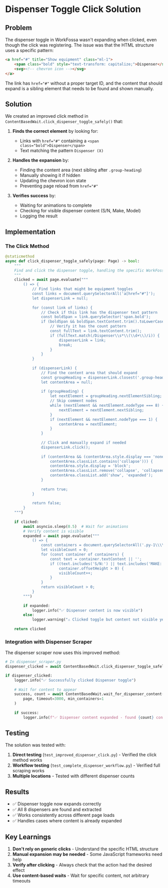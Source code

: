# Dispenser Toggle Click Solution

## Problem

The dispenser toggle in WorkFossa wasn't expanding when clicked, even though the click was registering. The issue was that the HTML structure uses a specific pattern:

```html
<a href="#" title="Show equipment" class="ml-1">
    <span class="bold" style="text-transform: capitalize;">Dispenser</span> (6)
    <svg><!-- chevron icon --></svg>
</a>
```

The link has `href="#"` without a proper target ID, and the content that should expand is a sibling element that needs to be found and shown manually.

## Solution

We created an improved click method in `ContentBasedWait.click_dispenser_toggle_safely()` that:

1. **Finds the correct element** by looking for:
   - Links with `href="#"` containing a `<span class="bold">Dispenser</span>` 
   - Text matching the pattern `Dispenser (X)`

2. **Handles the expansion** by:
   - Finding the content area (next sibling after `.group-heading`)
   - Manually showing it if hidden
   - Updating the chevron icon state
   - Preventing page reload from `href="#"`

3. **Verifies success** by:
   - Waiting for animations to complete
   - Checking for visible dispenser content (S/N, Make, Model)
   - Logging the result

## Implementation

### The Click Method

```python
@staticmethod
async def click_dispenser_toggle_safely(page: Page) -> bool:
    """
    Find and click the dispenser toggle, handling the specific WorkFossa structure
    """
    clicked = await page.evaluate("""
        () => {
            // Find links that might be equipment toggles
            const links = document.querySelectorAll('a[href="#"]');
            let dispenserLink = null;
            
            for (const link of links) {
                // Check if this link has the dispenser text pattern
                const boldSpan = link.querySelector('span.bold');
                if (boldSpan && boldSpan.textContent.trim().toLowerCase() === 'dispenser') {
                    // Verify it has the count pattern
                    const fullText = link.textContent.trim();
                    if (fullText.match(/Dispenser\\s*\\(\\d+\\)/i)) {
                        dispenserLink = link;
                        break;
                    }
                }
            }
            
            if (dispenserLink) {
                // Find the content area that should expand
                const groupHeading = dispenserLink.closest('.group-heading');
                let contentArea = null;
                
                if (groupHeading) {
                    let nextElement = groupHeading.nextElementSibling;
                    // Skip comment nodes
                    while (nextElement && nextElement.nodeType === 8) {
                        nextElement = nextElement.nextSibling;
                    }
                    if (nextElement && nextElement.nodeType === 1) {
                        contentArea = nextElement;
                    }
                }
                
                // Click and manually expand if needed
                dispenserLink.click();
                
                if (contentArea && (contentArea.style.display === 'none' || 
                    contentArea.classList.contains('collapse'))) {
                    contentArea.style.display = 'block';
                    contentArea.classList.remove('collapse', 'collapsed');
                    contentArea.classList.add('show', 'expanded');
                }
                
                return true;
            }
            
            return false;
        }
    """)
    
    if clicked:
        await asyncio.sleep(0.5)  # Wait for animations
        # Verify content is visible
        expanded = await page.evaluate("""
            () => {
                const containers = document.querySelectorAll('.py-1\\\\.5, .equipment-item');
                let visibleCount = 0;
                for (const container of containers) {
                    const text = container.textContent || '';
                    if ((text.includes('S/N:') || text.includes('MAKE:')) &&
                        container.offsetHeight > 0) {
                        visibleCount++;
                    }
                }
                return visibleCount > 0;
            }
        """)
        
        if expanded:
            logger.info("✅ Dispenser content is now visible")
        else:
            logger.warning("⚠️ Clicked toggle but content not visible yet")
    
    return clicked
```

### Integration with Dispenser Scraper

The dispenser scraper now uses this improved method:

```python
# In dispenser_scraper.py
dispenser_clicked = await ContentBasedWait.click_dispenser_toggle_safely(page)

if dispenser_clicked:
    logger.info("✅ Successfully clicked Dispenser toggle")
    
    # Wait for content to appear
    success, count = await ContentBasedWait.wait_for_dispenser_content(
        page, timeout=3000, min_containers=1
    )
    
    if success:
        logger.info(f"✅ Dispenser content expanded - found {count} containers")
```

## Testing

The solution was tested with:
1. **Direct testing** (`test_improved_dispenser_click.py`) - Verified the click method works
2. **Workflow testing** (`test_complete_dispenser_workflow.py`) - Verified full scraping works
3. **Multiple locations** - Tested with different dispenser counts

## Results

- ✅ Dispenser toggle now expands correctly
- ✅ All 8 dispensers are found and extracted
- ✅ Works consistently across different page loads
- ✅ Handles cases where content is already expanded

## Key Learnings

1. **Don't rely on generic clicks** - Understand the specific HTML structure
2. **Manual expansion may be needed** - Some JavaScript frameworks need help
3. **Verify after clicking** - Always check that the action had the desired effect
4. **Use content-based waits** - Wait for specific content, not arbitrary timeouts
